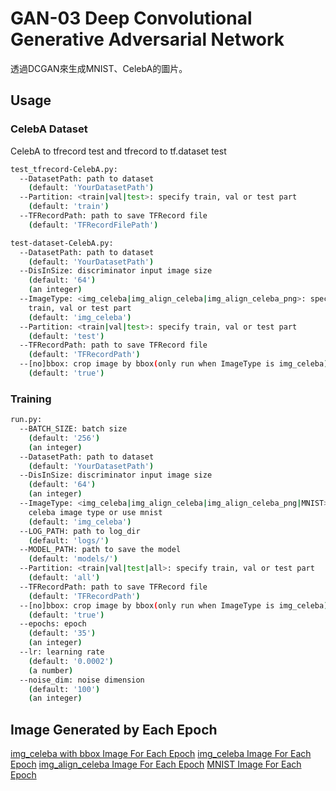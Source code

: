 # GAN-03 Deep Convolutional Generative Adversarial Network

透過DCGAN來生成MNIST、CelebA的圖片。

## Usage

### CelebA Dataset

CelebA to tfrecord test and tfrecord to tf.dataset test

```bash
test_tfrecord-CelebA.py:
  --DatasetPath: path to dataset
    (default: 'YourDatasetPath')
  --Partition: <train|val|test>: specify train, val or test part
    (default: 'train')
  --TFRecordPath: path to save TFRecord file
    (default: 'TFRecordFilePath')

test-dataset-CelebA.py:
  --DatasetPath: path to dataset
    (default: 'YourDatasetPath')
  --DisInSize: discriminator input image size
    (default: '64')
    (an integer)
  --ImageType: <img_celeba|img_align_celeba|img_align_celeba_png>: specify
    train, val or test part
    (default: 'img_celeba')
  --Partition: <train|val|test>: specify train, val or test part
    (default: 'test')
  --TFRecordPath: path to save TFRecord file
    (default: 'TFRecordPath')
  --[no]bbox: crop image by bbox(only run when ImageType is img_celeba)
    (default: 'true')
```

### Training

```bash
run.py:
  --BATCH_SIZE: batch size
    (default: '256')
    (an integer)
  --DatasetPath: path to dataset
    (default: 'YourDatasetPath')
  --DisInSize: discriminator input image size
    (default: '64')
    (an integer)
  --ImageType: <img_celeba|img_align_celeba|img_align_celeba_png|MNIST>: specify
    celeba image type or use mnist
    (default: 'img_celeba')
  --LOG_PATH: path to log_dir
    (default: 'logs/')
  --MODEL_PATH: path to save the model
    (default: 'models/')
  --Partition: <train|val|test|all>: specify train, val or test part
    (default: 'all')
  --TFRecordPath: path to save TFRecord file
    (default: 'TFRecordPath')
  --[no]bbox: crop image by bbox(only run when ImageType is img_celeba)
    (default: 'true')
  --epochs: epoch
    (default: '35')
    (an integer)
  --lr: learning rate
    (default: '0.0002')
    (a number)
  --noise_dim: noise dimension
    (default: '100')
    (an integer)
```

## Image Generated by Each Epoch

[img_celeba with bbox Image For Each Epoch](https://drive.google.com/uc?export=view&id=1fmn5AxAK6mb7I60MjzuUMKal2J6YDyrD)
[img_celeba Image For Each Epoch](https://drive.google.com/uc?export=view&id=1OoEM9euoDJi8lZzdSq1NBIQWQK-59S_9)
[img_align_celeba Image For Each Epoch](https://drive.google.com/uc?export=view&id=1Lym1ZNBaiS-dYqyVTnJyXXRh7maZDAdD)
[MNIST Image For Each Epoch](https://drive.google.com/uc?export=view&id=1256MItexcgIcKAvtwrWKkc8UN6eZ80nA)